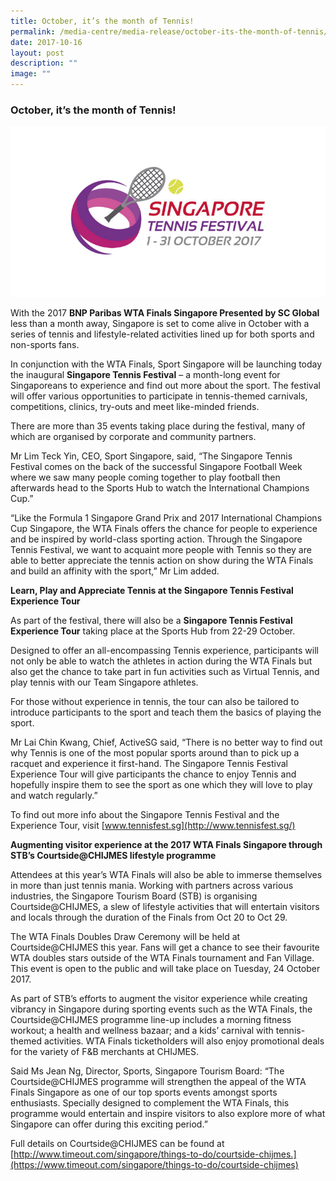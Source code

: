 ```yaml
---
title: October, it’s the month of Tennis!
permalink: /media-centre/media-release/october-its-the-month-of-tennis/
date: 2017-10-16
layout: post
description: ""
image: ""
---
```

### **October, it’s the month of Tennis!**
![](/images/Media%20Centre/Media%20Release/2017/October/Singapore%20Tennis%20Festival.jpeg)

With the 2017 **BNP Paribas WTA Finals Singapore Presented by SC Global** less than a month away, Singapore is set to come alive in October with a series of tennis and lifestyle-related activities lined up for both sports and non-sports fans.

In conjunction with the WTA Finals, Sport Singapore will be launching today the inaugural **Singapore Tennis Festival** – a month-long event for Singaporeans to experience and find out more about the sport. The festival will offer various opportunities to participate in tennis-themed carnivals, competitions, clinics, try-outs and meet like-minded friends.

There are more than 35 events taking place during the festival, many of which are organised by corporate and community partners.

Mr Lim Teck Yin, CEO, Sport Singapore, said, “The Singapore Tennis Festival comes on the back of the successful Singapore Football Week where we saw many people coming together to play football  then afterwards head to the Sports Hub to watch the International Champions Cup.”

“Like the Formula 1 Singapore Grand Prix and 2017 International Champions Cup Singapore, the WTA Finals offers the chance for people to experience and be inspired by world-class sporting action. Through the Singapore Tennis Festival, we want to acquaint more people with Tennis so they are able to better appreciate the tennis action on show during the WTA Finals and build an affinity with the sport,” Mr Lim added.

**Learn, Play and Appreciate Tennis at the Singapore Tennis Festival Experience Tour**

As part of the festival, there will also be a **Singapore Tennis Festival Experience Tour** taking place at the Sports Hub from 22-29 October.

Designed to offer an all-encompassing Tennis experience, participants will not only be able to watch the athletes in action during the WTA Finals but also get the chance to take part in fun activities such as Virtual Tennis, and play tennis with our Team Singapore athletes.

For those without experience in tennis, the tour can also be tailored to introduce participants to the sport and teach them the basics of playing the sport.

Mr Lai Chin Kwang, Chief, ActiveSG said, “There is no better way to find out why Tennis is one of the most popular sports around than to pick up a racquet and experience it first-hand. The Singapore Tennis Festival Experience Tour will give participants the chance to enjoy Tennis and hopefully inspire them to see the sport as one which they will love to play and watch regularly.”

To find out more info about the Singapore Tennis Festival and the Experience Tour, visit [www.tennisfest.sg](http://www.tennisfest.sg/)

**Augmenting visitor experience at the 2017 WTA Finals Singapore through STB’s Courtside@CHIJMES lifestyle programme**

Attendees at this year’s WTA Finals will also be able to immerse themselves in more than just tennis mania. Working with partners across various industries, the Singapore Tourism Board (STB) is organising Courtside@CHIJMES, a slew of lifestyle activities that will entertain visitors and locals through the duration of the Finals from Oct 20 to Oct 29.

The WTA Finals Doubles Draw Ceremony will be held at Courtside@CHIJMES this year. Fans will get a chance to see their favourite WTA doubles stars outside of the WTA Finals tournament and Fan Village. This event is open to the public and will take place on Tuesday, 24 October 2017.

As part of STB’s efforts to augment the visitor experience while creating vibrancy in Singapore during sporting events such as the WTA Finals, the Courtside@CHIJMES programme line-up includes a morning fitness workout; a health and wellness bazaar; and a kids’ carnival with tennis-themed activities. WTA Finals ticketholders will also enjoy promotional deals for the variety of F&B merchants at CHIJMES.

Said Ms Jean Ng, Director, Sports, Singapore Tourism Board: “The Courtside@CHIJMES programme will strengthen the appeal of the WTA Finals Singapore as one of our top sports events amongst sports enthusiasts. Specially designed to complement the WTA Finals, this programme would entertain and inspire visitors to also explore more of what Singapore can offer during this exciting period.”

Full details on Courtside@CHIJMES can be found at [http://www.timeout.com/singapore/things-to-do/courtside-chijmes.](https://www.timeout.com/singapore/things-to-do/courtside-chijmes)